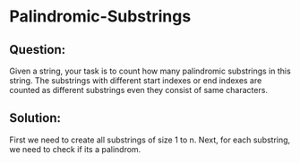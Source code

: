 # Palindromic-Substrings

## Question:

Given a string, your task is to count how many palindromic substrings in this string. The substrings with different start indexes or end indexes are counted as different substrings even they consist of same characters.

## Solution:

First we need to create all substrings of size 1 to n.
Next, for each substring, we need to check if its a palindrom.
